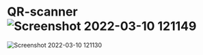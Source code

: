 # QR-scanner![Screenshot 2022-03-10 121149](https://user-images.githubusercontent.com/68146795/157395017-7942e9a0-3d79-4e6b-a176-0dbb2a3e5f3f.png)
![Screenshot 2022-03-10 121130](https://user-images.githubusercontent.com/68146795/157395048-3af9f39e-eb76-4791-b026-2ce43b25d970.png)
